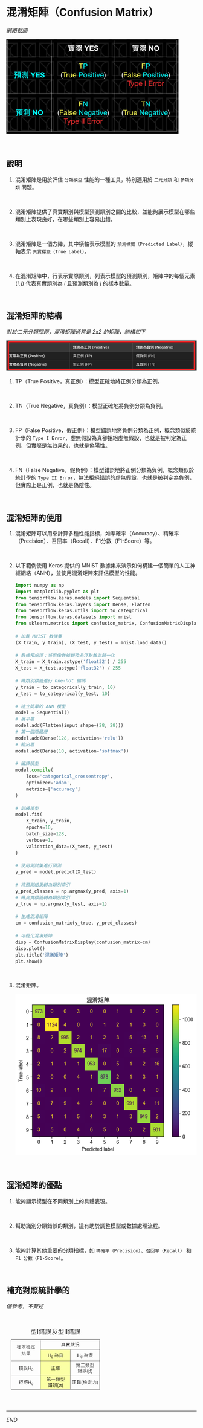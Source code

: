 # 混淆矩陣（Confusion Matrix）

_[網路截圖](https://ithelp.ithome.com.tw/articles/10254593)_

![](images/img_76.png)

<br>

## 說明

1. 混淆矩陣是用於評估 `分類模型` 性能的一種工具，特別適用於 `二元分類` 和 `多類分類` 問題。

<br>

2. 混淆矩陣提供了真實類別與模型預測類別之間的比較，並能夠展示模型在哪些類別上表現良好，在哪些類別上容易出錯。

<br>

3. 混淆矩陣是一個方陣，其中橫軸表示模型的 `預測標籤（Predicted Label）`，縱軸表示 `真實標籤（True Label）`。

<br>

4. 在混淆矩陣中，行表示實際類別，列表示模型的預測類別，矩陣中的每個元素 $(i, j)$ 代表真實類別為 $i$ 且預測類別為 $j$ 的樣本數量。

<br>

## 混淆矩陣的結構

_對於二元分類問題，混淆矩陣通常是 2x2 的矩陣，結構如下_

![](images/img_20.png)

1. TP（True Positive，真正例）：模型正確地將正例分類為正例。

<br>

2. TN（True Negative，真負例）：模型正確地將負例分類為負例。

<br>

3. FP（False Positive，假正例）：模型錯誤地將負例分類為正例，概念類似於統計學的 `Type I Error`，虛無假設為真卻拒絕虛無假設，也就是被判定為正例，但實際是無效果的，也就是偽陽性。

<br>

4. FN（False Negative，假負例）：模型錯誤地將正例分類為負例，概念類似於統計學的 `Type II Error`，無法拒絕錯誤的虛無假設，也就是被判定為負例，但實際上是正例，也就是偽陰性。

<br>

## 混淆矩陣的使用

1. 混淆矩陣可以用來計算多種性能指標，如準確率（Accuracy）、精確率（Precision）、召回率（Recall）、F1分數（F1-Score）等。

<br>

2. 以下範例使用 Keras 提供的 MNIST 數據集來演示如何構建一個簡單的人工神經網絡（ANN），並使用混淆矩陣來評估模型的性能。

    ```python
    import numpy as np
    import matplotlib.pyplot as plt
    from tensorflow.keras.models import Sequential
    from tensorflow.keras.layers import Dense, Flatten
    from tensorflow.keras.utils import to_categorical
    from tensorflow.keras.datasets import mnist
    from sklearn.metrics import confusion_matrix, ConfusionMatrixDisplay

    # 加載 MNIST 數據集
    (X_train, y_train), (X_test, y_test) = mnist.load_data()

    # 數據預處理：將影像數據轉換為浮點數並歸一化
    X_train = X_train.astype('float32') / 255
    X_test = X_test.astype('float32') / 255

    # 將類別標籤進行 One-hot 編碼
    y_train = to_categorical(y_train, 10)
    y_test = to_categorical(y_test, 10)

    # 建立簡單的 ANN 模型
    model = Sequential()
    # 展平層
    model.add(Flatten(input_shape=(28, 28)))
    # 第一個隱藏層
    model.add(Dense(128, activation='relu'))
    # 輸出層
    model.add(Dense(10, activation='softmax'))

    # 編譯模型
    model.compile(
        loss='categorical_crossentropy', 
        optimizer='adam', 
        metrics=['accuracy']
    )

    # 訓練模型
    model.fit(
        X_train, y_train, 
        epochs=10, 
        batch_size=128, 
        verbose=1, 
        validation_data=(X_test, y_test)
    )

    # 使用測試集進行預測
    y_pred = model.predict(X_test)

    # 將預測結果轉為類別索引
    y_pred_classes = np.argmax(y_pred, axis=1)
    # 將真實標籤轉為類別索引
    y_true = np.argmax(y_test, axis=1)

    # 生成混淆矩陣
    cm = confusion_matrix(y_true, y_pred_classes)

    # 可視化混淆矩陣
    disp = ConfusionMatrixDisplay(confusion_matrix=cm)
    disp.plot()
    plt.title('混淆矩陣')
    plt.show()
    ```

<br>

3. 混淆矩陣。

    ![](images/img_21.png)

<br>

## 混淆矩陣的優點

1. 能夠顯示模型在不同類別上的具體表現。

<br>

2. 幫助識別分類錯誤的類別，這有助於調整模型或數據處理流程。

<br>

3. 能夠計算其他重要的分類指標，如 `精確率（Precision）`、`召回率（Recall）` 和 `F1 分數（F1-Score）`。

<br>

## 補充對照統計學的

_僅參考，不贅述_

<br>

![](images/img_77.png)

<br>

___

_END_